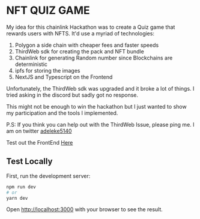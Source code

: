 # NFT QUIZ GAME

My idea for this chainlink Hackathon was to create a Quiz game that rewards users with NFTS.
It'd use a myriad of technologies:
1. Polygon a side chain with cheaper fees and faster speeds
2. ThirdWeb sdk for creating the pack and NFT bundle
3. Chainlink for generating Random number since Blockchains are deterministic
4. ipfs for storing the images
5. NextJS and Typescript on the Frontend

Unfortunately, the ThirdWeb sdk was upgraded and it broke a lot of things.
I tried asking in the discord but sadly got no response.

This might not be enough to win the hackathon but I just wanted to show
my participation and the tools I implemented.

P.S: If you think you can help out with the ThirdWeb Issue, please ping me.
I am on twitter [adeleke5140](http://twitter.com/adeleke5140/)

Test out the FrontEnd [Here](https://nft-quiz-eta.vercel.app/)

## Test Locally

First, run the development server:

```bash
npm run dev
# or
yarn dev
```

Open [http://localhost:3000](http://localhost:3000) with your browser to see the result.
